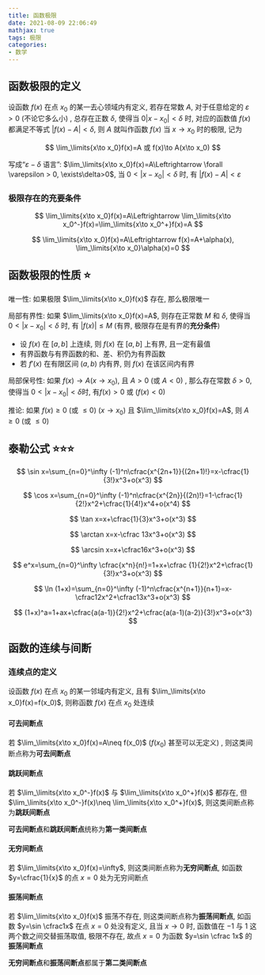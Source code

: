 ```yaml
---
title: 函数极限
date: 2021-08-09 22:06:49
mathjax: true
tags: 极限
categories: 
- 数学
---
```


## 函数极限的定义

设函数 $f(x)$ 在点 $x_0$ 的某一去心领域内有定义, 若存在常数 $A$, 对于任意给定的 $\varepsilon > 0$ (不论它多么小) , 总存在正数 $\delta$, 使得当 $0|x-x_0|<\delta$ 时, 对应的函数值 $f(x)$ 都满足不等式 $|f(x)-A|<\delta$, 则 $A$ 就叫作函数 $f(x)$ 当 $x\to x_0$ 时的极限, 记为

$$
\lim_\limits{x\to x_0}f(x)=A 或 f(x)\to A(x\to x_0)
$$

写成“$\varepsilon -\delta$ 语言”: $\lim_\limits{x\to x_0}f(x)=A\Leftrightarrow \forall \varepsilon > 0, \exists\delta>0$, 当 $0<|x-x_0|<\delta$ 时, 有 $|f(x)-A|<\varepsilon$

<!-- more -->

### 极限存在的充要条件

$$
\lim_\limits{x\to x_0}f(x)=A\Leftrightarrow \lim_\limits{x\to x_0^-}f(x)=\lim_\limits{x\to x_0^+}f(x)=A
$$

$$
\lim_\limits{x\to x_0}f(x)=A\Leftrightarrow f(x)=A+\alpha(x), \lim_\limits{x\to x_0}\alpha(x)=0
$$

## 函数极限的性质 ⭐

唯一性: 如果极限 $\lim_\limits{x\to x_0}f(x)$ 存在, 那么极限唯一

局部有界性: 如果 $\lim_\limits{x\to x_0}f(x)=A$,  则存在正常数 $M$ 和 $\delta$, 使得当 $0<\left|x-x_{0}\right|<\delta$ 时, 有 $|f(x)| \leqslant M$ (有界, 极限存在是有界的**充分条件**) 

- 设 $f(x)$ 在 $[a, b]$ 上连续, 则 $f(x)$ 在 $[a, b]$ 上有界, 且一定有最值
- 有界函数与有界函数的和、差、积仍为有界函数
- 若 $f'(x)$ 在有限区间 $(a,b)$ 内有界, 则 $f(x)$ 在该区间内有界

局部保号性: 如果 $f(x)\to A(x\to x_0)$, 且 $A>0$ (或 $A<0$) , 那么存在常数 $\delta >0$, 使得当 $0<|x-x_0|<\delta$时, 有$f(x)>0$ 或 ($f(x)<0$) 

推论: 如果 $f(x)\geq 0$  (或 $\leq 0$) ($x\to x_0$) 且 $\lim_\limits{x\to x_0}f(x)=A$, 则 $A\geq 0$ (或 $\leq 0$) 

## 泰勒公式 ⭐⭐⭐
$$
\sin x=\sum_{n=0}^\infty (-1)^n\cfrac{x^{2n+1}}{(2n+1)!}=x-\cfrac{1}{3!}x^3+o(x^3)
$$

$$
\cos x=\sum_{n=0}^\infty (-1)^n\cfrac{x^{2n}}{(2n)!}=1-\cfrac{1}{2!}x^2+\cfrac{1}{4!}x^4+o(x^4)
$$

$$
\tan x=x+\cfrac{1}{3}x^3+o(x^3)
$$

$$
\arctan x=x-\cfrac 13x^3+o(x^3)
$$

$$
\arcsin x=x+\cfrac16x^3+o(x^3)
$$

$$
e^x=\sum_{n=0}^\infty \cfrac{x^n}{n!}=1+x+\cfrac {1}{2!}x^2+\cfrac{1}{3!}x^3+o(x^3)
$$

$$
\ln (1+x)=\sum_{n=0}^\infty (-1)^n\cfrac{x^{n+1}}{n+1}=x-\cfrac12x^2+\cfrac13x^3+o(x^3)
$$

$$
(1+x)^a=1+ax+\cfrac{a(a-1)}{2!}x^2+\cfrac{a(a-1)(a-2)}{3!}x^3+o(x^3)
$$

## 函数的连续与间断

### 连续点的定义

设函数 $f(x)$ 在点 $x_0$ 的某一邻域内有定义, 且有 $\lim_\limits{x\to x_0}f(x)=f(x_0)$, 则称函数 $f(x)$ 在点 $x_0$ 处连续	

#### 可去间断点

若 $\lim_\limits{x\to x_0}f(x)=A\neq f(x_0)$ ($f(x_0)$ 甚至可以无定义) , 则这类间断点称为**可去间断点**

#### 跳跃间断点

若 $\lim_\limits{x\to x_0^-}f(x)$ 与 $\lim_\limits{x\to x_0^+}f(x)$ 都存在, 但 $\lim_\limits{x\to x_0^-}f(x)\neq \lim_\limits{x\to x_0^+}f(x)$, 则这类间断点称为**跳跃间断点**

**可去间断点**和**跳跃间断点**统称为**第一类间断点**

#### 无穷间断点

若 $\lim_\limits{x\to x_0}f(x)=\infty$, 则这类间断点称为**无穷间断点**, 如函数 $y=\cfrac{1}{x}$ 的点 $x=0$ 处为无穷间断点

#### 振荡间断点

若 $\lim_\limits{x\to x_0}f(x)$ 振荡不存在, 则这类间断点称为**振荡间断点**, 如函数 $y=\sin \cfrac1x$ 在点 $x=0$ 处没有定义, 且当 $x\to 0$ 时, 函数值在 $-1$ 与 $1$ 这两个数之间交替振荡取值, 极限不存在, 故点 $x=0$ 为函数 $y=\sin \cfrac 1x$ 的**振荡间断点**

**无穷间断点**和**振荡间断点**都属于**第二类间断点**

